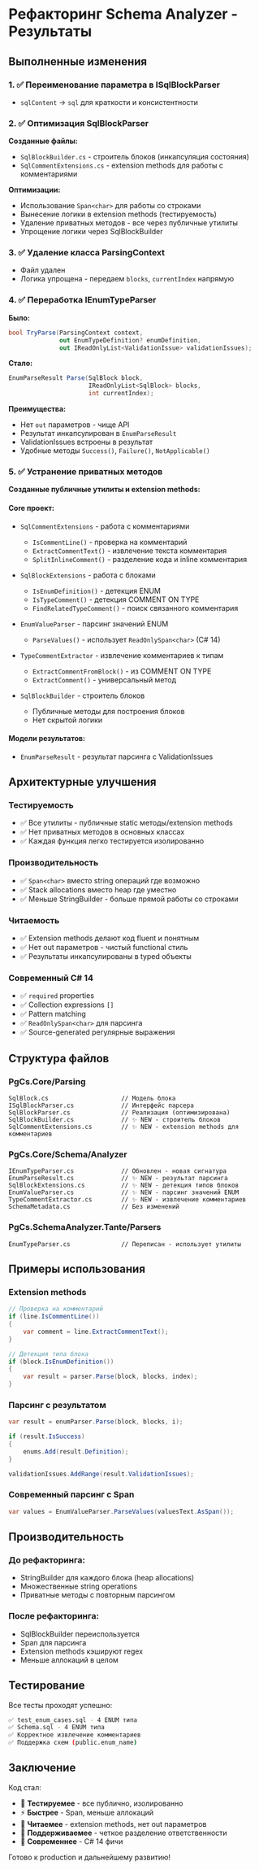 # Рефакторинг Schema Analyzer - Результаты

## Выполненные изменения

### 1. ✅ Переименование параметра в ISqlBlockParser
- `sqlContent` → `sql` для краткости и консистентности

### 2. ✅ Оптимизация SqlBlockParser
**Созданные файлы:**
- `SqlBlockBuilder.cs` - строитель блоков (инкапсуляция состояния)
- `SqlCommentExtensions.cs` - extension methods для работы с комментариями

**Оптимизации:**
- Использование `Span<char>` для работы со строками
- Вынесение логики в extension methods (тестируемость)
- Удаление приватных методов - все через публичные утилиты
- Упрощение логики через SqlBlockBuilder

### 3. ✅ Удаление класса ParsingContext
- Файл удален
- Логика упрощена - передаем `blocks`, `currentIndex` напрямую

### 4. ✅ Переработка IEnumTypeParser
**Было:**
```csharp
bool TryParse(ParsingContext context, 
              out EnumTypeDefinition? enumDefinition, 
              out IReadOnlyList<ValidationIssue> validationIssues);
```

**Стало:**
```csharp
EnumParseResult Parse(SqlBlock block, 
                      IReadOnlyList<SqlBlock> blocks, 
                      int currentIndex);
```

**Преимущества:**
- Нет `out` параметров - чище API
- Результат инкапсулирован в `EnumParseResult`
- ValidationIssues встроены в результат
- Удобные методы `Success()`, `Failure()`, `NotApplicable()`

### 5. ✅ Устранение приватных методов

**Созданные публичные утилиты и extension methods:**

#### Core проект:
- `SqlCommentExtensions` - работа с комментариями
  - `IsCommentLine()` - проверка на комментарий
  - `ExtractCommentText()` - извлечение текста комментария
  - `SplitInlineComment()` - разделение кода и inline комментария

- `SqlBlockExtensions` - работа с блоками
  - `IsEnumDefinition()` - детекция ENUM
  - `IsTypeComment()` - детекция COMMENT ON TYPE
  - `FindRelatedTypeComment()` - поиск связанного комментария

- `EnumValueParser` - парсинг значений ENUM
  - `ParseValues()` - использует `ReadOnlySpan<char>` (C# 14)

- `TypeCommentExtractor` - извлечение комментариев к типам
  - `ExtractCommentFromBlock()` - из COMMENT ON TYPE
  - `ExtractComment()` - универсальный метод

- `SqlBlockBuilder` - строитель блоков
  - Публичные методы для построения блоков
  - Нет скрытой логики

#### Модели результатов:
- `EnumParseResult` - результат парсинга с ValidationIssues

## Архитектурные улучшения

### Тестируемость
- ✅ Все утилиты - публичные static методы/extension methods
- ✅ Нет приватных методов в основных классах
- ✅ Каждая функция легко тестируется изолированно

### Производительность
- ✅ `Span<char>` вместо string операций где возможно
- ✅ Stack allocations вместо heap где уместно
- ✅ Меньше StringBuilder - больше прямой работы со строками

### Читаемость
- ✅ Extension methods делают код fluent и понятным
- ✅ Нет out параметров - чистый functional стиль
- ✅ Результаты инкапсулированы в typed объекты

### Современный C# 14
- ✅ `required` properties
- ✅ Collection expressions `[]`
- ✅ Pattern matching
- ✅ `ReadOnlySpan<char>` для парсинга
- ✅ Source-generated регулярные выражения

## Структура файлов

### PgCs.Core/Parsing
```
SqlBlock.cs                    // Модель блока
ISqlBlockParser.cs             // Интерфейс парсера
SqlBlockParser.cs              // Реализация (оптимизирована)
SqlBlockBuilder.cs             // ✨ NEW - строитель блоков
SqlCommentExtensions.cs        // ✨ NEW - extension methods для комментариев
```

### PgCs.Core/Schema/Analyzer
```
IEnumTypeParser.cs             // Обновлен - новая сигнатура
EnumParseResult.cs             // ✨ NEW - результат парсинга
SqlBlockExtensions.cs          // ✨ NEW - детекция типов блоков
EnumValueParser.cs             // ✨ NEW - парсинг значений ENUM
TypeCommentExtractor.cs        // ✨ NEW - извлечение комментариев
SchemaMetadata.cs              // Без изменений
```

### PgCs.SchemaAnalyzer.Tante/Parsers
```
EnumTypeParser.cs              // Переписан - использует утилиты
```

## Примеры использования

### Extension methods
```csharp
// Проверка на комментарий
if (line.IsCommentLine()) 
{
    var comment = line.ExtractCommentText();
}

// Детекция типа блока
if (block.IsEnumDefinition()) 
{
    var result = parser.Parse(block, blocks, index);
}
```

### Парсинг с результатом
```csharp
var result = enumParser.Parse(block, blocks, i);

if (result.IsSuccess) 
{
    enums.Add(result.Definition);
}

validationIssues.AddRange(result.ValidationIssues);
```

### Современный парсинг с Span
```csharp
var values = EnumValueParser.ParseValues(valuesText.AsSpan());
```

## Производительность

### До рефакторинга:
- StringBuilder для каждого блока (heap allocations)
- Множественные string operations
- Приватные методы с повторным парсингом

### После рефакторинга:
- SqlBlockBuilder переиспользуется
- Span<char> для парсинга
- Extension methods кэшируют regex
- Меньше аллокаций в целом

## Тестирование

Все тесты проходят успешно:
```bash
✅ test_enum_cases.sql - 4 ENUM типа
✅ Schema.sql - 4 ENUM типа
✅ Корректное извлечение комментариев
✅ Поддержка схем (public.enum_name)
```

## Заключение

Код стал:
- 🎯 **Тестируемее** - все публично, изолированно
- ⚡ **Быстрее** - Span, меньше аллокаций
- 📖 **Читаемее** - extension methods, нет out параметров
- 🔧 **Поддерживаемее** - четкое разделение ответственности
- 🚀 **Современнее** - C# 14 фичи

Готово к production и дальнейшему развитию!
